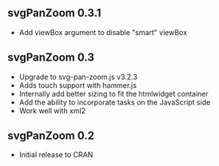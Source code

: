 svgPanZoom 0.3.1
------------------------------------------------------------------------

* Add viewBox argument to disable "smart" viewBox

svgPanZoom 0.3
------------------------------------------------------------------------

* Upgrade to svg-pan-zoom.js v3.2.3
* Adds touch support with hammer.js
* Internally add better sizing to fit the htmlwidget container
* Add the ability to incorporate tasks on the JavaScript side
* Work well with xml2

svgPanZoom 0.2
------------------------------------------------------------------------

* Initial release to CRAN
